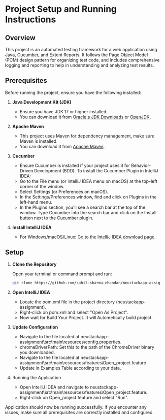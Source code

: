 # Project Setup and Running Instructions

## Overview
This project is an automated testing framework for a web application using Java, Cucumber, and Extent Reports. It follows the Page Object Model (POM) design pattern for organizing test code, and includes comprehensive logging and reporting to help in understanding and analyzing test results.
## Prerequisites

Before running the project, ensure you have the following installed:

1. **Java Development Kit (JDK)**
    - Ensure you have JDK 17 or higher installed.
    - You can download it from [Oracle's JDK Downloads](https://www.oracle.com/java/technologies/javase-downloads.html) or [OpenJDK](https://openjdk.java.net/).

2. **Apache Maven**
    - This project uses Maven for dependency management, make sure Maven is installed.
    - You can download it from [Apache Maven](https://maven.apache.org/download.cgi).

3. **Cucumber**
    - Ensure Cucumber is installed if your project uses it for Behavior-Driven Development (BDD). To install the Cucumber Plugin in IntelliJ IDEA:
    - Go to the File menu (or IntelliJ IDEA menu on macOS) at the top-left corner of the window.
    - Select Settings (or Preferences on macOS).
    - In the Settings/Preferences window, find and click on Plugins in the left-hand menu.
    - In the Plugins section, you'll see a search bar at the top of the window. Type Cucumber into the search bar and click on the Install button next to the Cucumber plugin.

4. **Install IntelliJ IDEA**
    - For Windows/macOS/Linux: [Go to the IntelliJ IDEA download page](https://www.jetbrains.com/idea/download/?section=windows).



## Setup

1. **Clone the Repository**

   Open your terminal or command prompt and run:

   ```sh
   git clone https://github.com/sahil-sharma-chandan/neustackapp-assignment.git
   ```

2. **Open IntelliJ IDEA**
   - Locate the pom.xml file in the project directory (neustackapp-assignment).
   - Right-click on pom.xml and select "Open As Project".
   - Now wait for Build Your Project. It will Autometically build project.

3. **Update Configuration**
   - Navigate to the file located at neustackapp-assignment\src\main\resources\config.properties.
   - chromeDriverPath: Set this to the path of the ChromeDriver binary you downloaded.
   - Navigate to the file located at neustackapp-assignment\src\main\resources\features\Open_project.feature
   - Update in Examples Table according to your data.
4. Running the Application
   - Open IntelliJ IDEA and navigate to neustackapp-assignment\src\main\resources\features\Open_project.feature.
   - Right-click on Open_project.feature and select "Run".

Application should now be running successfully. If you encounter any issues, make sure all prerequisites are correctly installed and configured.



